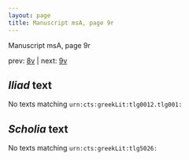 ```yaml
---
layout: page
title: Manuscript msA, page 9r
---
```


Manuscript msA, page 9r

prev:  [8v](../8v) | next:  [9v](../9v)

## *Iliad* text

No texts matching `urn:cts:greekLit:tlg0012.tlg001:`

## *Scholia* text

No texts matching `urn:cts:greekLit:tlg5026:`